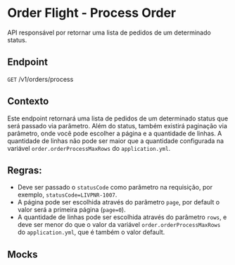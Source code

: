 # Order Flight - Process Order

API responsável por retornar uma lista de pedidos de um determinado status.

## Endpoint

`GET` /v1/orders/process

## Contexto

Este endpoint retornará uma lista de pedidos de um determinado status que será passado via parâmetro. Além do status, também existirá paginação via parâmetro, onde você pode escolher a página e a quantidade de linhas. A quantidade de linhas não pode ser maior que a quantidade configurada na variável `order.orderProcessMaxRows` do `application.yml`.  

## Regras:

- Deve ser passado o `statusCode` como parâmetro na requisição, por exemplo, `statusCode=LIVPNR-1007`.
- A página pode ser escolhida através do parâmetro `page`, por default o valor será a primeira página (`page=0`).
- A quantidade de linhas pode ser escolhida através do parâmetro `rows`, e deve ser menor do que o valor da variável `order.orderProcessMaxRows` do `application.yml`, que é também o valor default. 

## Mocks

